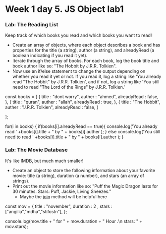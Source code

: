 # Week 1 day 5. JS Object lab1

### Lab: The Reading List

Keep track of which books you read and which books you want to read!

- Create an array of objects, where each object describes a book and has properties for the title (a string), author (a string), and alreadyRead (a boolean indicating if you read it yet).
- Iterate through the array of books. For each book, log the book title and book author like so: "The Hobbit by J.R.R. Tolkien".
- Now use an if/else statement to change the output depending on whether you read it yet or not. If you read it, log a string like 'You already read "The Hobbit" by J.R.R. Tolkien', and if not, log a string like 'You still need to read "The Lord of the Rings" by J.R.R. Tolkien.'


const books = [
  {
    title : "dont worry",
    auther : "ahmed",
    alreadyRead : false,
  },
   {
    title : "quran",
    auther : "allah",
    alreadyRead : true,
  },
   {
    title : "The Hobbit",
    auther : "J.R.R. Tolkien",
    alreadyRead : false,
  }
  
 ];

for(i in books)
  {
     if(books[i].alreadyRead == true){
      console.log('You already read ' +books[i].title + " by " + books[i].auther );
    }
    else  console.log('You still need to read ' +books[i].title + " by " + books[i].auther );
  }


### Lab: The Movie Database

It's like IMDB, but much much smaller!

- Create an object to store the following information about your favorite movie: title (a string), duration (a number), and stars (an array of strings).
- Print out the movie information like so: "Puff the Magic Dragon lasts for 30 minutes. Stars: Puff, Jackie, Living Sneezes."
  - Maybe the [join](https://developer.mozilla.org/en-US/docs/Web/JavaScript/Reference/Global_Objects/Array/join) method will be helpful here



const mov = 
  {
    title : "november",
    duration : 2 ,
    stars : ["angilia","mdha","stifostn"],
  };

console.log(mov.title + " for " + mov.duration + " Hour .\n stars: " + mov.stars);

